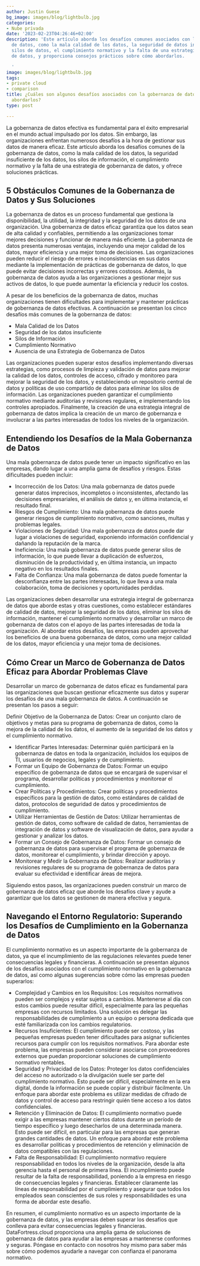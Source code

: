 ```yaml
---
author: Justin Guese
bg_image: images/blog/lightbulb.jpg
categories:
- Nube privada
date: '2023-02-23T04:26:46+02:00'
description: 'Este artículo aborda los desafíos comunes asociados con la gobernanza
  de datos, como la mala calidad de los datos, la seguridad de datos inadecuada, los
  silos de datos, el cumplimiento normativo y la falta de una estrategia de gobernanza
  de datos, y proporciona consejos prácticos sobre cómo abordarlos.

  '
image: images/blog/lightbulb.jpg
tags:
- private cloud
- comparison
title: ¿Cuáles son algunos desafíos asociados con la gobernanza de datos y cómo puedo
  abordarlos?
type: post

---
```

La gobernanza de datos efectiva es fundamental para el éxito empresarial en el mundo actual impulsado por los datos. Sin embargo, las organizaciones enfrentan numerosos desafíos a la hora de gestionar sus datos de manera eficaz. Este artículo aborda los desafíos comunes de la gobernanza de datos, como la mala calidad de los datos, la seguridad insuficiente de los datos, los silos de información, el cumplimiento normativo y la falta de una estrategia de gobernanza de datos, y ofrece soluciones prácticas.

## 5 Obstáculos Comunes de la Gobernanza de Datos y Sus Soluciones

La gobernanza de datos es un proceso fundamental que gestiona la disponibilidad, la utilidad, la integridad y la seguridad de los datos de una organización. Una gobernanza de datos eficaz garantiza que los datos sean de alta calidad y confiables, permitiendo a las organizaciones tomar mejores decisiones y funcionar de manera más eficiente.
La gobernanza de datos presenta numerosas ventajas, incluyendo una mejor calidad de los datos, mayor eficiencia y una mejor toma de decisiones. Las organizaciones pueden reducir el riesgo de errores e inconsistencias en sus datos mediante la implementación de prácticas de gobernanza de datos, lo que puede evitar decisiones incorrectas y errores costosos. Además, la gobernanza de datos ayuda a las organizaciones a gestionar mejor sus activos de datos, lo que puede aumentar la eficiencia y reducir los costos.

A pesar de los beneficios de la gobernanza de datos, muchas organizaciones tienen dificultades para implementar y mantener prácticas de gobernanza de datos efectivas. A continuación se presentan los cinco desafíos más comunes de la gobernanza de datos:

- Mala Calidad de los Datos
- Seguridad de los datos insuficiente
- Silos de Información
- Cumplimiento Normativo
- Ausencia de una Estrategia de Gobernanza de Datos

Las organizaciones pueden superar estos desafíos implementando diversas estrategias, como procesos de limpieza y validación de datos para mejorar la calidad de los datos, controles de acceso, cifrado y monitoreo para mejorar la seguridad de los datos, y estableciendo un repositorio central de datos y políticas de uso compartido de datos para eliminar los silos de información. Las organizaciones pueden garantizar el cumplimiento normativo mediante auditorías y revisiones regulares, e implementando los controles apropiados. Finalmente, la creación de una estrategia integral de gobernanza de datos implica la creación de un marco de gobernanza e involucrar a las partes interesadas de todos los niveles de la organización.

## Entendiendo los Desafíos de la Mala Gobernanza de Datos

Una mala gobernanza de datos puede tener un impacto significativo en las empresas, dando lugar a una amplia gama de desafíos y riesgos. Estas dificultades pueden incluir:

- Incorrección de los Datos: Una mala gobernanza de datos puede generar datos imprecisos, incompletos o inconsistentes, afectando las decisiones empresariales, el análisis de datos y, en última instancia, el resultado final.
- Riesgos de Cumplimiento: Una mala gobernanza de datos puede generar riesgos de cumplimiento normativo, como sanciones, multas y problemas legales.
- Violaciones de Seguridad: Una mala gobernanza de datos puede dar lugar a violaciones de seguridad, exponiendo información confidencial y dañando la reputación de la marca.
- Ineficiencia: Una mala gobernanza de datos puede generar silos de información, lo que puede llevar a duplicación de esfuerzos, disminución de la productividad y, en última instancia, un impacto negativo en los resultados finales.
- Falta de Confianza: Una mala gobernanza de datos puede fomentar la desconfianza entre las partes interesadas, lo que lleva a una mala colaboración, toma de decisiones y oportunidades perdidas.

Las organizaciones deben desarrollar una estrategia integral de gobernanza de datos que aborde estas y otras cuestiones, como establecer estándares de calidad de datos, mejorar la seguridad de los datos, eliminar los silos de información, mantener el cumplimiento normativo y desarrollar un marco de gobernanza de datos con el apoyo de las partes interesadas de toda la organización. Al abordar estos desafíos, las empresas pueden aprovechar los beneficios de una buena gobernanza de datos, como una mejor calidad de los datos, mayor eficiencia y una mejor toma de decisiones.

## Cómo Crear un Marco de Gobernanza de Datos Eficaz para Abordar Problemas Clave

Desarrollar un marco de gobernanza de datos eficaz es fundamental para las organizaciones que buscan gestionar eficazmente sus datos y superar los desafíos de una mala gobernanza de datos. A continuación se presentan los pasos a seguir:

Definir Objetivo de la Gobernanza de Datos: Crear un conjunto claro de objetivos y metas para su programa de gobernanza de datos, como la mejora de la calidad de los datos, el aumento de la seguridad de los datos y el cumplimiento normativo.

- Identificar Partes Interesadas: Determinar quién participará en la gobernanza de datos en toda la organización, incluidos los equipos de TI, usuarios de negocios, legales y de cumplimiento.
- Formar un Equipo de Gobernanza de Datos: Formar un equipo específico de gobernanza de datos que se encargará de supervisar el programa, desarrollar políticas y procedimientos y monitorear el cumplimiento.
- Crear Políticas y Procedimientos: Crear políticas y procedimientos específicos para la gestión de datos, como estándares de calidad de datos, protocolos de seguridad de datos y procedimientos de cumplimiento.
- Utilizar Herramientas de Gestión de Datos: Utilizar herramientas de gestión de datos, como software de calidad de datos, herramientas de integración de datos y software de visualización de datos, para ayudar a gestionar y analizar los datos.
- Formar un Consejo de Gobernanza de Datos: Formar un consejo de gobernanza de datos para supervisar el programa de gobernanza de datos, monitorear el cumplimiento, y brindar dirección y apoyo.
- Monitorear y Medir la Gobernanza de Datos: Realizar auditorías y revisiones regulares de su programa de gobernanza de datos para evaluar su efectividad e identificar áreas de mejora.

Siguiendo estos pasos, las organizaciones pueden construir un marco de gobernanza de datos eficaz que aborde los desafíos clave y ayude a garantizar que los datos se gestionen de manera efectiva y segura.


## Navegando el Entorno Regulatorio: Superando los Desafíos de Cumplimiento en la Gobernanza de Datos

El cumplimiento normativo es un aspecto importante de la gobernanza de datos, ya que el incumplimiento de las regulaciones relevantes puede tener consecuencias legales y financieras. A continuación se presentan algunos de los desafíos asociados con el cumplimiento normativo en la gobernanza de datos, así como algunas sugerencias sobre cómo las empresas pueden superarlos:

- Complejidad y Cambios en los Requisitos: Los requisitos normativos pueden ser complejos y estar sujetos a cambios. Mantenerse al día con estos cambios puede resultar difícil, especialmente para las pequeñas empresas con recursos limitados. Una solución es delegar las responsabilidades de cumplimiento a un equipo o persona dedicada que esté familiarizada con los cambios regulatorios.
- Recursos Insuficientes: El cumplimiento puede ser costoso, y las pequeñas empresas pueden tener dificultades para asignar suficientes recursos para cumplir con los requisitos normativos. Para abordar este problema, las empresas pueden considerar asociarse con proveedores externos que puedan proporcionar soluciones de cumplimiento normativo rentables.
- Seguridad y Privacidad de los Datos: Proteger los datos confidenciales del acceso no autorizado o la divulgación suele ser parte del cumplimiento normativo. Esto puede ser difícil, especialmente en la era digital, donde la información se puede copiar y distribuir fácilmente. Un enfoque para abordar este problema es utilizar medidas de cifrado de datos y control de acceso para restringir quién tiene acceso a los datos confidenciales.
- Retención y Eliminación de Datos: El cumplimiento normativo puede exigir a las empresas mantener ciertos datos durante un período de tiempo específico y luego desecharlos de una determinada manera. Esto puede ser difícil, en particular para las empresas que generan grandes cantidades de datos. Un enfoque para abordar este problema es desarrollar políticas y procedimientos de retención y eliminación de datos compatibles con las regulaciones.
- Falta de Responsabilidad: El cumplimiento normativo requiere responsabilidad en todos los niveles de la organización, desde la alta gerencia hasta el personal de primera línea. El incumplimiento puede resultar de la falta de responsabilidad, poniendo a la empresa en riesgo de consecuencias legales y financieras. Establecer claramente las líneas de responsabilidad por el cumplimiento y asegurar que todos los empleados sean conscientes de sus roles y responsabilidades es una forma de abordar este desafío.

En resumen, el cumplimiento normativo es un aspecto importante de la gobernanza de datos, y las empresas deben superar los desafíos que conlleva para evitar consecuencias legales y financieras. DataFortress.cloud proporciona una amplia gama de soluciones de gobernanza de datos para ayudar a las empresas a mantenerse conformes y seguras. Póngase en contacto con nosotros hoy mismo para saber más sobre cómo podemos ayudarle a navegar con confianza el panorama normativo.

